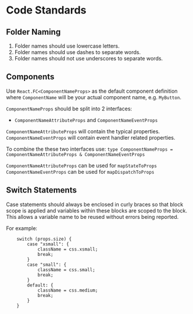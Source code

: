 Code Standards
==============

Folder Naming
-------------

1. Folder names should use lowercase letters.
2. Folder names should use dashes to separate words.
3. Folder names should not use underscores to separate words.


Components
----------

Use `React.FC<ComponentNameProps>` as the default component definition where
`ComponentName` will be your actual component name, e.g. `MyButton`.

`ComponentNameProps` should be split into 2 interfaces:
- `ComponentNameAttributeProps` and `ComponentNameEventProps`

`ComponentNameAttributeProps` will contain the typical properties.
`ComponentNameEventProps` will contain event handler related properties.

To combine the these two interfaces use:
`type ComponentNameProps = ComponentNameAttributeProps & ComponentNameEventProps`

`ComponentNameAttributeProps` can be used for `mapStateToProps`
`ComponentNameEventProps` can be used for `mapDispatchToProps`


Switch Statements
-----------------

Case statements should always be enclosed in curly braces so that block scope is applied
and variables within these blocks are scoped to the block.  This allows a variable name to
be reused without errors being reported.

For example:
```
    switch (props.size) {
        case "xsmall": {
            className = css.xsmall;
            break;
        }
        case "small": {
            className = css.small;
            break;
        }
        default: {
            className = css.medium;
            break;
        }
    }
```